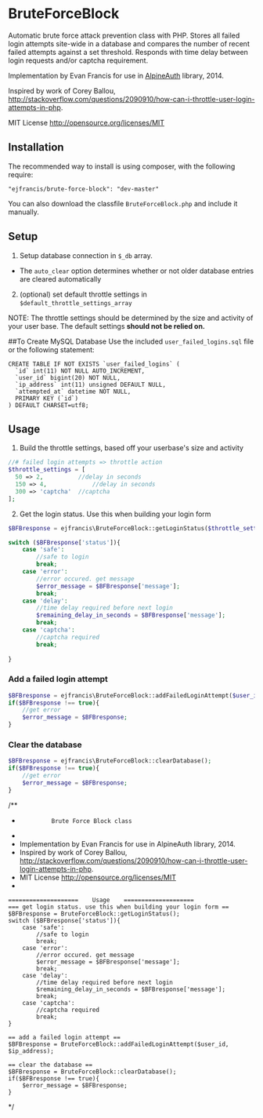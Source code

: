 # BruteForceBlock

Automatic brute force attack prevention class with PHP. Stores all failed login attempts site-wide in a database and compares the
number of recent failed attempts against a set threshold. Responds with time delay between login requests and/or captcha requirement.

Implementation by Evan Francis for use in [AlpineAuth](https://github.com/ejfrancis/AlpineAuth) library, 2014. 

Inspired by work of Corey Ballou, http://stackoverflow.com/questions/2090910/how-can-i-throttle-user-login-attempts-in-php.

MIT License http://opensource.org/licenses/MIT

## Installation
The recommended way to install is using composer, with the following require:

`"ejfrancis/brute-force-block": "dev-master"`

You can also download the classfile `BruteForceBlock.php` and include it manually.


## Setup
1. Setup database connection in `$_db` array.
  *  The `auto_clear` option determines whether or not older database entries are cleared automatically
2. (optional) set default throttle settings in `$default_throttle_settings_array`

NOTE: The throttle settings should be determined by the size and activity of your user base. The default settings **should not be relied on.**

##To Create MySQL Database
Use the included `user_failed_logins.sql` file or the following statement:


    CREATE TABLE IF NOT EXISTS `user_failed_logins` (
      `id` int(11) NOT NULL AUTO_INCREMENT,
      `user_id` bigint(20) NOT NULL,
      `ip_address` int(11) unsigned DEFAULT NULL,
      `attempted_at` datetime NOT NULL,
      PRIMARY KEY (`id`)
    ) DEFAULT CHARSET=utf8;


##	Usage	 
1. Build the throttle settings, based off your userbase's size and activity

```php
//# failed login attempts => throttle action
$throttle_settings = [
  50 => 2, 			//delay in seconds
  150 => 4, 			//delay in seconds
  300 => 'captcha'	//captcha
];
```

2.  Get the login status. Use this when building your login form

```php
$BFBresponse = ejfrancis\BruteForceBlock::getLoginStatus($throttle_settings);	

switch ($BFBresponse['status']){
	case 'safe':
		//safe to login
		break;
	case 'error':
		//error occured. get message
		$error_message = $BFBresponse['message'];
		break;
	case 'delay':
		//time delay required before next login
		$remaining_delay_in_seconds = $BFBresponse['message'];
		break;
	case 'captcha':
		//captcha required
		break;
	
}
```

### Add a failed login attempt
```php
$BFBresponse = ejfrancis\BruteForceBlock::addFailedLoginAttempt($user_id, $ip_address);
if($BFBresponse !== true){
	//get error
	$error_message = $BFBresponse;
}
```

### Clear the database
```php
$BFBresponse = ejfrancis\BruteForceBlock::clearDatabase();
if($BFBresponse !== true){
	//get error
	$error_message = $BFBresponse;
}
```
/**
 * 				Brute Force Block class
 *
 * 	Implementation by Evan Francis for use in AlpineAuth library, 2014.
 *  Inspired by work of Corey Ballou, http://stackoverflow.com/questions/2090910/how-can-i-throttle-user-login-attempts-in-php.
 * 	MIT License http://opensource.org/licenses/MIT
 *

	==================== 	Usage	 ====================
    === get login status. use this when building your login form ==
 	$BFBresponse = BruteForceBlock::getLoginStatus();
	switch ($BFBresponse['status']){
		case 'safe':
			//safe to login
			break;
		case 'error':
			//error occured. get message
			$error_message = $BFBresponse['message'];
			break;
		case 'delay':
			//time delay required before next login
			$remaining_delay_in_seconds = $BFBresponse['message'];
			break;
		case 'captcha':
			//captcha required
			break;
	}

	== add a failed login attempt ==
	$BFBresponse = BruteForceBlock::addFailedLoginAttempt($user_id, $ip_address);

	== clear the database ==
	$BFBresponse = BruteForceBlock::clearDatabase();
	if($BFBresponse !== true){
		$error_message = $BFBresponse;
	}
 */